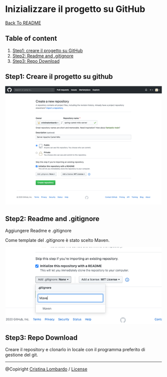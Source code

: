# Inizializzare il progetto su GitHub

[Back To README](/README.md)

## Table of content
1. [Step1: creare il progetto su GitHub](#-Step1:-Creare-il-progetto-su-github)
1. [Step2: Readme and .gitignore](#-Step2:-Readme-and-.gitignore)
1. [Step3: Repo Download](#-Step3:-Repo-Download)

## Step1: Creare il progetto su github

![GitHub Project Creation](img/git-project-creation.png)


## Step2: Readme and .gitignore

Aggiungere Readme e .gitignore

Come template del .gitignore è stato scelto Maven.

![.gitignore template](img/gitignore-template.png)

## Step3: Repo Download
Creare il repository e clonarlo in locale con il programma preferito di gestione del git.

---
@Copiright [Cristina Lombardo](https://github.com/cristinalombardo/) / [License](/LICENSE)